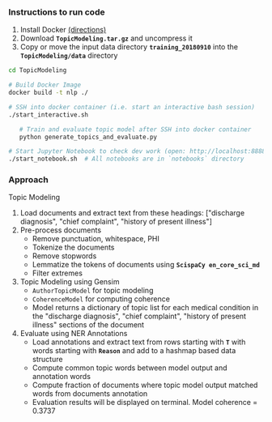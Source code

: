 ### Instructions to run code


1. Install Docker [(directions)](https://docs.docker.com/get-docker/)
2. Download **`TopicModeling.tar.gz`** and uncompress it
3. Copy or move the input data directory **`training_20180910`** into the **`TopicModeling/data`** directory

```bash
cd TopicModeling

# Build Docker Image
docker build -t nlp ./

# SSH into docker container (i.e. start an interactive bash session) 
./start_interactive.sh 

   # Train and evaluate topic model after SSH into docker container
   python generate_topics_and_evaluate.py

# Start Jupyter Notebook to check dev work (open: http://localhost:8888/)
./start_notebook.sh  # All notebooks are in `notebooks` directory
```


### Approach

Topic Modeling

1. Load documents and extract text from these headings: ["discharge diagnosis", "chief complaint", "history of present illness"]
2. Pre-process documents
	- Remove punctuation, whitespace, PHI
	- Tokenize the documents
	- Remove stopwords
	- Lemmatize the tokens of documents using **`ScispaCy en_core_sci_md`**
	- Filter extremes
3. Topic Modeling using Gensim
	- `AuthorTopicModel` for topic modeling
	- `CoherenceModel` for computing coherence
	- Model returns a dictionary of topic list for each medical condition in the "discharge diagnosis", "chief complaint", "history of present illness" sections of the document
4. Evaluate using NER Annotations
	- Load annotations and extract text from rows starting with **`T`** with words starting with **`Reason`** and add to a hashmap based data structure
	- Compute common topic words between model output and annotation words
	- Compute fraction of documents where topic model output matched words from documents annotation
	- Evaluation results will be displayed on terminal. Model coherence = 0.3737




